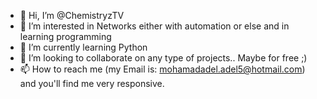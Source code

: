 - 👋 Hi, I’m @ChemistryzTV
- 👀 I’m interested in Networks either with automation or else and in learning programming
- 🌱 I’m currently learning Python
- 💞️ I’m looking to collaborate on any type of projects.. Maybe for free ;)
- 📫 How to reach me (my Email is: mohamadadel.adel5@hotmail.com) and you'll find me very responsive.

<!---
ChemistryzTV/ChemistryzTV is a ✨ special ✨ repository because its `README.md` (this file) appears on your GitHub profile.
You can click the Preview link to take a look at your changes.
--->
